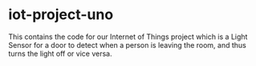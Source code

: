 # iot-project-uno
This contains the code for our Internet of Things project which is a Light Sensor for a door to detect when a person is leaving the room, and thus turns the light off or vice versa.
